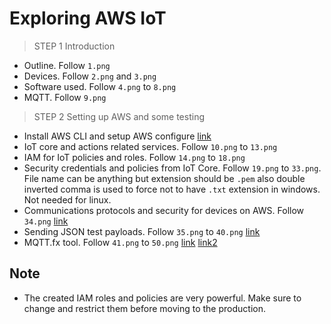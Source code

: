 # Exploring AWS IoT

>STEP 1
>Introduction

- Outline. Follow `1.png`
- Devices. Follow `2.png` and `3.png`
- Software used. Follow `4.png` to `8.png`
- MQTT. Follow `9.png`

>STEP 2
>Setting up AWS and some testing 

- Install AWS CLI and setup AWS configure [link](https://docs.aws.amazon.com/cli/latest/userguide/cli-chap-install.html)
- IoT core and actions related services. Follow `10.png` to `13.png`
- IAM for IoT policies and roles. Follow `14.png` to `18.png`
- Security credentials and policies from IoT Core. Follow `19.png` to `33.png`. 
File name can be anything but extension should be `.pem` also double inverted comma 
is used to force not to have `.txt` extension in windows. Not needed for linux. 
- Communications protocols and security for devices on AWS. Follow `34.png` [link](https://aws.amazon.com/about-aws/whats-new/2018/02/aws-iot-core-now-supports-mqtt-connections-with-certificate-based-client-authentication-on-port-443/)
- Sending JSON test payloads. Follow `35.png` to `40.png` [link](https://github.com/sborsay/AWS-IoT/blob/master/AWSCLI_Payload_Tester)
- MQTT.fx tool. Follow `41.png` to `50.png` [link](https://github.com/sborsay/AWS-IoT/blob/master/AWSCLI_Payload_Tester)
[link2](https://mqttfx.jensd.de/)

## Note

- The created IAM roles and policies are very powerful. Make sure to 
change and restrict them before moving to the production. 
